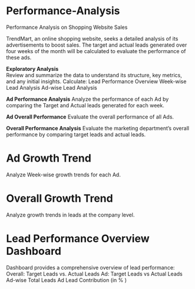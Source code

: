 # Performance-Analysis
Performance Analysis on Shopping Website Sales

TrendMart, an online shopping website, seeks a detailed analysis of its advertisements to boost sales. 
The target and actual leads generated over four weeks of the month will be calculated to evaluate the performance of these ads. 

**Exploratory Analysis**  
Review and summarize the data to understand its structure, key metrics, and any initial insights.
Calculate:
  Lead Performance Overview
  Week-wise Lead Analysis
  Ad-wise Lead Analysis
  
**Ad Performance Analysis**
Analyze the performance of each Ad by comparing the Target and Actual leads generated for each week.

**Ad Overall Performance**
Evaluate the overall performance of all Ads.

__Overall Performance Analysis__
Evaluate the marketing department’s overall performance by comparing target leads and actual leads.

# Ad Growth Trend
Analyze Week-wise growth trends for each Ad.

# Overall Growth Trend
Analyze growth trends in leads at the company level.

# Lead Performance Overview Dashboard
Dashboard provides a comprehensive overview of lead performance:
Overall: Target Leads vs. Actual Leads
Ad: Target Leads vs Actual Leads
Ad-wise Total Leads
Ad Lead Contribution (in % )



